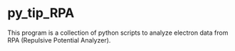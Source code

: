 # py_tip_RPA
This program is a collection of python scripts to analyze electron data from RPA (Repulsive Potential Analyzer).
